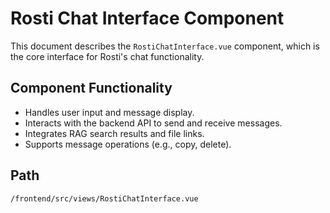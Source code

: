 # Rosti Chat Interface Component

This document describes the `RostiChatInterface.vue` component, which is the core interface for Rosti's chat functionality.

## Component Functionality
*   Handles user input and message display.
*   Interacts with the backend API to send and receive messages.
*   Integrates RAG search results and file links.
*   Supports message operations (e.g., copy, delete).

## Path
`/frontend/src/views/RostiChatInterface.vue`